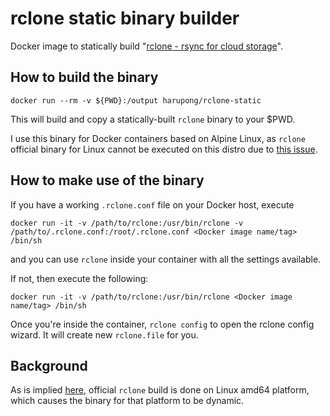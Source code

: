 # rclone static binary builder

Docker image to statically build "[rclone - rsync for cloud storage](http://rclone.org/)".

## How to build the binary

    docker run --rm -v ${PWD}:/output harupong/rclone-static

This will build and copy a statically-built `rclone` binary to your $PWD.

I use this binary for Docker containers based on Alpine Linux, as `rclone` official binary for Linux cannot be executed on this distro due to [this issue](http://www.blang.io/posts/2015-04_golang-alpine-build-golang-binaries-for-alpine-linux/).

## How to make use of the binary

If you have a working `.rclone.conf` file on your Docker host, execute

    docker run -it -v /path/to/rclone:/usr/bin/rclone -v /path/to/.rclone.conf:/root/.rclone.conf <Docker image name/tag> /bin/sh

and you can use `rclone` inside your container with all the settings available.

If not, then execute the following:

    docker run -it -v /path/to/rclone:/usr/bin/rclone <Docker image name/tag> /bin/sh

Once you're inside the container, `rclone config` to open the rclone config wizard. It will create new `rclone.file` for you.

## Background

As is implied [here](https://github.com/ncw/rclone/issues/351#issuecomment-183231925), official `rclone` build is done on Linux amd64 platform, which causes the binary for that platform to be dynamic.

